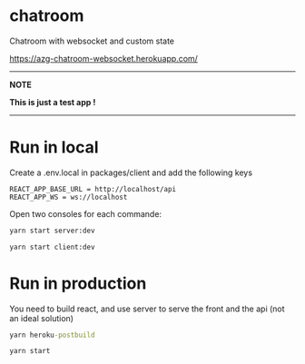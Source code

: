 # chatroom
Chatroom with websocket and custom state

https://azg-chatroom-websocket.herokuapp.com/


---
**NOTE**

**This is just a test app !**

---

# Run in local
Create a .env.local in packages/client and add the following keys

```env
REACT_APP_BASE_URL = http://localhost/api
REACT_APP_WS = ws://localhost
```

Open two consoles for each commande:

```cmd
yarn start server:dev
```

```cmd
yarn start client:dev
```

# Run in production

You need to build react, and use server to serve the front and the api (not an ideal solution)

```cmd
yarn heroku-postbuild
```

```cmd
yarn start
```
